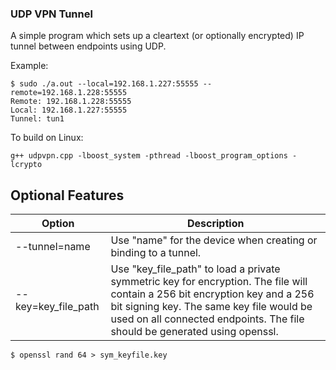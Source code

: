 ### UDP VPN Tunnel

A simple program which sets up a cleartext (or optionally encrypted) IP tunnel between endpoints using UDP.

Example:

```
$ sudo ./a.out --local=192.168.1.227:55555 --remote=192.168.1.228:55555
Remote: 192.168.1.228:55555
Local: 192.168.1.227:55555
Tunnel: tun1
```

To build on Linux:

```
g++ udpvpn.cpp -lboost_system -pthread -lboost_program_options -lcrypto
```

## Optional Features

Option              | Description
------------------- | -----------
--tunnel=name       | Use "name" for the device when creating or binding to a tunnel.
--key=key_file_path | Use "key_file_path" to load a private symmetric key for encryption. The file will contain a 256 bit encryption key and a 256 bit signing key. The same key file would be used on all connected endpoints. The file should be generated using openssl.

```
$ openssl rand 64 > sym_keyfile.key
```

